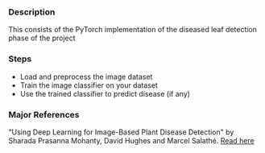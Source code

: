 ### Description
This consists of the PyTorch implementation of the diseased leaf detection phase of the project

### Steps
*   Load and preprocess the image dataset
*   Train the image classifier on your dataset
*   Use the trained classifier to predict disease (if any)

### Major References
"Using Deep Learning for Image-Based Plant Disease Detection" by Sharada Prasanna Mohanty, David Hughes and Marcel Salathé. [Read here](https://arxiv.org/ftp/arxiv/papers/1604/1604.03169.pdf)